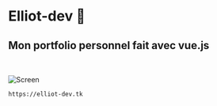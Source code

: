# Elliot-dev 🎨

## Mon portfolio personnel fait avec vue.js
<br>

![Screen](https://i.ibb.co/wJfjMX8/image.png)

``` 
https://elliot-dev.tk 
```
